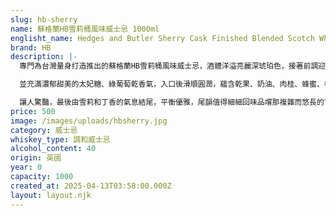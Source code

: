 ```yaml
---
slug: hb-sherry
name: 蘇格蘭HB雪莉桶風味威士忌 1000ml
englisht_name: Hedges and Butler Sherry Cask Finished Blended Scotch Whisky
brand: HB
description: |-
  專門為台灣量身打造推出的蘇格蘭HB雪莉桶風味威士忌，酒體洋溢亮麗深琥珀色，接著前調迎來細膩橡木和豐富水果味，

  並充滿濃郁甜美的太妃糖、綠葡萄乾香氣，入口後滑順圓潤，蘊含乾果、奶油、肉桂、蜂蜜、橡木獨特風味，

  讓人驚豔，最後由雪莉和丁香的氣息結尾，平衡優雅，尾韻值得細細回味品嚐那複雜而悠長的甘甜。
price: 500
image: /images/uploads/hbsherry.jpg
category: 威士忌
whiskey_type: 調和威士忌
alcohol_content: 40
origin: 英國
year: 0
capacity: 1000
created_at: 2025-04-13T03:58:00.000Z
layout: layout.njk
---
```

